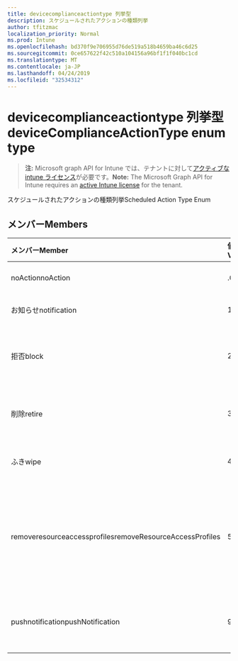```yaml
---
title: devicecomplianceactiontype 列挙型
description: スケジュールされたアクションの種類列挙
author: tfitzmac
localization_priority: Normal
ms.prod: Intune
ms.openlocfilehash: bd370f9e706955d76de519a518b4659ba46c6d25
ms.sourcegitcommit: 0ce657622f42c510a104156a96bf1f1f040bc1cd
ms.translationtype: MT
ms.contentlocale: ja-JP
ms.lasthandoff: 04/24/2019
ms.locfileid: "32534312"
---
```

# <a name="devicecomplianceactiontype-enum-type"></a><span data-ttu-id="42785-103">devicecomplianceactiontype 列挙型</span><span class="sxs-lookup"><span data-stu-id="42785-103">deviceComplianceActionType enum type</span></span>

> <span data-ttu-id="42785-104">**注:** Microsoft graph API for Intune では、テナントに対して[アクティブな intune ライセンス](https://go.microsoft.com/fwlink/?linkid=839381)が必要です。</span><span class="sxs-lookup"><span data-stu-id="42785-104">**Note:** The Microsoft Graph API for Intune requires an [active Intune license](https://go.microsoft.com/fwlink/?linkid=839381) for the tenant.</span></span>

<span data-ttu-id="42785-105">スケジュールされたアクションの種類列挙</span><span class="sxs-lookup"><span data-stu-id="42785-105">Scheduled Action Type Enum</span></span>

## <a name="members"></a><span data-ttu-id="42785-106">メンバー</span><span class="sxs-lookup"><span data-stu-id="42785-106">Members</span></span>
|<span data-ttu-id="42785-107">メンバー</span><span class="sxs-lookup"><span data-stu-id="42785-107">Member</span></span>|<span data-ttu-id="42785-108">値</span><span class="sxs-lookup"><span data-stu-id="42785-108">Value</span></span>|<span data-ttu-id="42785-109">説明</span><span class="sxs-lookup"><span data-stu-id="42785-109">Description</span></span>|
|:---|:---|:---|
|<span data-ttu-id="42785-110">noAction</span><span class="sxs-lookup"><span data-stu-id="42785-110">noAction</span></span>|<span data-ttu-id="42785-111">.0</span><span class="sxs-lookup"><span data-stu-id="42785-111">0</span></span>|<span data-ttu-id="42785-112">アクションなし</span><span class="sxs-lookup"><span data-stu-id="42785-112">No Action</span></span>|
|<span data-ttu-id="42785-113">お知らせ</span><span class="sxs-lookup"><span data-stu-id="42785-113">notification</span></span>|<span data-ttu-id="42785-114">1 </span><span class="sxs-lookup"><span data-stu-id="42785-114">1</span></span>|<span data-ttu-id="42785-115">通知の送信</span><span class="sxs-lookup"><span data-stu-id="42785-115">Send Notification</span></span>|
|<span data-ttu-id="42785-116">拒否</span><span class="sxs-lookup"><span data-stu-id="42785-116">block</span></span>|<span data-ttu-id="42785-117">2 </span><span class="sxs-lookup"><span data-stu-id="42785-117">2</span></span>|<span data-ttu-id="42785-118">AAD でデバイスをブロックする</span><span class="sxs-lookup"><span data-stu-id="42785-118">Block the device in AAD</span></span>|
|<span data-ttu-id="42785-119">削除</span><span class="sxs-lookup"><span data-stu-id="42785-119">retire</span></span>|<span data-ttu-id="42785-120">3 </span><span class="sxs-lookup"><span data-stu-id="42785-120">3</span></span>|<span data-ttu-id="42785-121">デバイスをインベントリから削除する</span><span class="sxs-lookup"><span data-stu-id="42785-121">Retire the device</span></span>|
|<span data-ttu-id="42785-122">ふき</span><span class="sxs-lookup"><span data-stu-id="42785-122">wipe</span></span>|<span data-ttu-id="42785-123">4 </span><span class="sxs-lookup"><span data-stu-id="42785-123">4</span></span>|<span data-ttu-id="42785-124">デバイスをワイプする</span><span class="sxs-lookup"><span data-stu-id="42785-124">Wipe the device</span></span>|
|<span data-ttu-id="42785-125">removeresourceaccessprofiles</span><span class="sxs-lookup"><span data-stu-id="42785-125">removeResourceAccessProfiles</span></span>|<span data-ttu-id="42785-126">5 </span><span class="sxs-lookup"><span data-stu-id="42785-126">5</span></span>|<span data-ttu-id="42785-127">デバイスからリソースアクセスプロファイルを削除する</span><span class="sxs-lookup"><span data-stu-id="42785-127">Remove Resource Access Profiles from the device</span></span>|
|<span data-ttu-id="42785-128">pushnotification</span><span class="sxs-lookup"><span data-stu-id="42785-128">pushNotification</span></span>|<span data-ttu-id="42785-129">9 </span><span class="sxs-lookup"><span data-stu-id="42785-129">9</span></span>|<span data-ttu-id="42785-130">デバイスへのプッシュ通知の送信</span><span class="sxs-lookup"><span data-stu-id="42785-130">Send push notification to device</span></span>|



